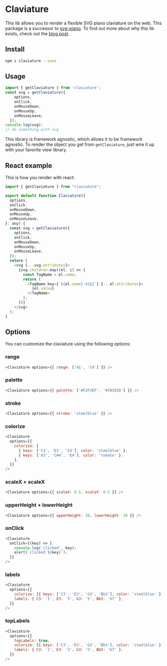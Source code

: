 # Claviature

This lib allows you to render a flexible SVG piano claviature on the web. This package is a successor to [svg-piano](https://github.com/felixroos/svg-piano). To find out more about why this lib exists, check out the [blog post](https://loophole-letters.vercel.app/claviature).

## Install

```sh
npm i claviature --save
```

## Usage

```js
import { getClaviature } from 'claviature';
const svg = getClaviature({
    options,
    onClick,
    onMouseDown,
    onMouseUp,
    onMouseLeave,
  });
console.log(svg);
// do something with svg
```

This library is framework agnostic, which allows it to be framework agnostic.
To render the object you get from `getClaviature`, just wire it up with your favorite view library.

## React example

This is how you render with react:

```js
import { getClaviature } from "claviature";

export default function Claviature({
  options,
  onClick,
  onMouseDown,
  onMouseUp,
  onMouseLeave,
}: any) {
  const svg = getClaviature({
    options,
    onClick,
    onMouseDown,
    onMouseUp,
    onMouseLeave,
  });
  return (
    <svg {...svg.attributes}>
      {svg.children.map((el, i) => {
        const TagName = el.name;
        return (
          <TagName key={`${el.name}-${i}`} {...el.attributes}>
            {el.value}
          </TagName>
        );
      })}
    </svg>
  );
}
```

## Options

You can customize the claviature using the following options:

### range

```js
<Claviature options={{ range: ['A1', 'C4'] }} />
```

<!-- <Claviature options={{ range: ['A1', 'C4'] }} /> -->

### palette

```js
<Claviature options={{ palette: ['#F2F2EF', '#39383D'] }} />
```

<!-- <Claviature options={{ palette: ['#F2F2EF', '#39383D'] }} /> -->

### stroke

```js
<Claviature options={{ stroke: 'steelblue' }} />
```

<!-- <Claviature options={{ stroke: 'steelblue' }} /> -->

### colorize

```js
<Claviature
  options={{
    colorize: [
      { keys: ['C3', 'E3', 'G3'], color: 'steelblue' },
      { keys: ['A3', 'C#4', 'E4'], color: 'tomato' },
    ],
  }}
/>
```

<!-- <Claviature
  options={{
    colorize: [
      { keys: ['C3', 'E3', 'G3'], color: 'steelblue' },
      { keys: ['A3', 'C#4', 'E4'], color: 'tomato' },
    ],
  }}
/> -->

### scaleX + scaleX

```js
<Claviature options={{ scaleX: 0.5, scaleY: 0.5 }} />
```

<!-- <Claviature options={{ scaleX: 0.5, scaleY: 0.5 }} /> -->

### upperHeight + lowerHeight

```js
<Claviature options={{ upperHeight: 50, lowerHeight: 20 }} />
```

<!-- <Claviature options={{ upperHeight: 50, lowerHeight: 20 }} /> -->

### onClick

```js
<Claviature
  onClick={(key) => {
    console.log('clicked', key);
    alert(`clicked ${key}`);
  }}
/>
```

<!-- <Claviature
  onClick={(key) => {
    console.log('clicked', key);
    alert(`clicked ${key}`);
  }}
/> -->

### labels

```js
<Claviature
  options={{
    colorize: [{ keys: ['C3', 'E3', 'G3', 'Bb3'], color: 'steelblue' }],
    labels: { C3: '1', E3: '3', G3: '5', Bb3: 'b7' },
  }}
/>
```

<!-- <Claviature
  options={{
    colorize: [{ keys: ['C3', 'E3', 'G3', 'Bb3'], color: 'steelblue' }],
    labels: { C3: '1', E3: '3', G3: '5', Bb3: 'b7' },
  }}
/> -->

### topLabels

```js
<Claviature
  options={{
    topLabels: true,
    colorize: [{ keys: ['C3', 'E3', 'G3', 'Bb3'], color: 'steelblue' }],
    labels: { C3: '1', E3: '3', G3: '5', Bb3: 'b7' },
  }}
/>
```

<!-- <Claviature
  options={{
    topLabels: true,
    colorize: [{ keys: ['C3', 'E3', 'G3', 'Bb3'], color: 'steelblue' }],
    labels: { C3: '1', E3: '3', G3: '5', Bb3: 'b7' },
  }}
/> -->

